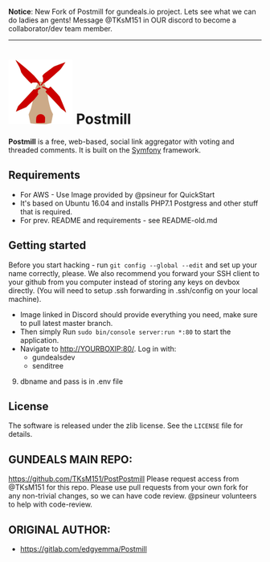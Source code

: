 **Notice**: New Fork of Postmill for gundeals.io project. 
Lets see what we can do ladies an gents!
Message @TKsM151 in OUR discord to become a collaborator/dev team member.

***

# ![](docs/assets/postmill-128.png) Postmill

**Postmill** is a free, web-based, social link aggregator with voting and threaded comments. 
It is built on the [Symfony](https://symfony.com/) framework.

## Requirements

* For AWS - Use Image provided by @psineur for QuickStart
* It's based on Ubuntu 16.04 and installs PHP7.1 Postgress and other stuff that is required.
* For prev. README and requirements - see README-old.md

## Getting started

Before you start hacking - run `git config --global --edit` and set up your name correctly, please.
We also recommend you forward your SSH client to your github from you computer instead of storing any keys on devbox directly.
(You will need to setup .ssh forwarding in .ssh/config on your local machine). 

* Image linked in Discord should provide everything you need, make sure to pull latest master branch.
* Then simply Run `sudo bin/console server:run *:80` to start the application.
* Navigate to <http://YOURBOXIP:80/>. Log in with: 
  * gundealsdev 
  * senditree
9. dbname and pass is in .env file

## License

The software is released under the zlib license. See the `LICENSE` file for
details.

## GUNDEALS MAIN REPO:
https://github.com/TKsM151/PostPostmill
Please request access from @TKsM151 for this repo.
Please use pull requests from your own fork for any non-trivial changes, so we can have code review.
@psineur volunteers to help with code-review.

## ORIGINAL AUTHOR:

* https://gitlab.com/edgyemma/Postmill
